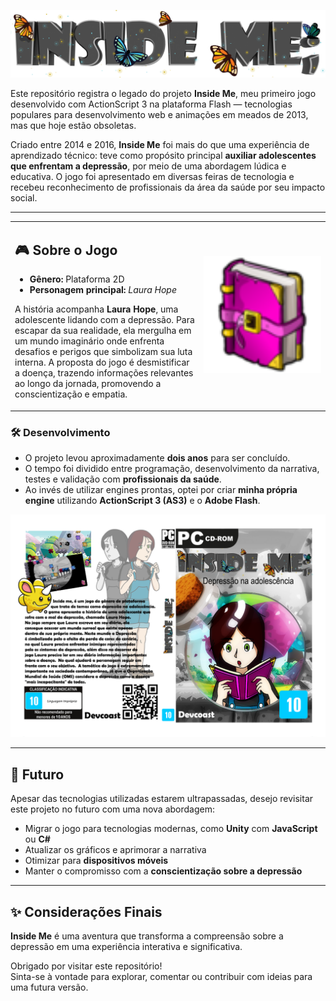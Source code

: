 <p align="center"><img src="logo final imagem.png" alt="Imagem de Demonstração" width="600"/></p>

Este repositório registra o legado do projeto **Inside Me**, meu primeiro jogo desenvolvido com ActionScript 3 na plataforma Flash — tecnologias populares para desenvolvimento web e animações em meados de 2013, mas que hoje estão obsoletas.

Criado entre 2014 e 2016, **Inside Me** foi mais do que uma experiência de aprendizado técnico: teve como propósito principal **auxiliar adolescentes que enfrentam a depressão**, por meio de uma abordagem lúdica e educativa. O jogo foi apresentado em diversas feiras de tecnologia e recebeu reconhecimento de profissionais da área da saúde por seu impacto social.

---

<table>
  <tr>
    <td style="vertical-align: top; width: 60%;">
      
<h2>🎮 Sobre o Jogo</h2>

<ul>
  <li><strong>Gênero:</strong> Plataforma 2D</li>
  <li><strong>Personagem principal:</strong> <em>Laura Hope</em></li>
</ul>

<p>
A história acompanha <strong>Laura Hope</strong>, uma adolescente lidando com a depressão. Para escapar da sua realidade, ela mergulha em um mundo imaginário onde enfrenta desafios e perigos que simbolizam sua luta interna. A proposta do jogo é desmistificar a doença, trazendo informações relevantes ao longo da jornada, promovendo a conscientização e empatia.
</p>
    </td>
    <td>
      <img src="iconInsideme72x72.png" alt="Imagem de Demonstração" width="300"/>
    </td>
  </tr>
</table>

### 🛠 Desenvolvimento

- O projeto levou aproximadamente **dois anos** para ser concluído.  
- O tempo foi dividido entre programação, desenvolvimento da narrativa, testes e validação com **profissionais da saúde**.  
- Ao invés de utilizar engines prontas, optei por criar **minha própria engine** utilizando **ActionScript 3 (AS3)** e o **Adobe Flash**.


<p align="center"><img src="CAPA_DVD.png" alt="Imagem de Demonstração" width="600"/></p>

---

## 🔮 Futuro

Apesar das tecnologias utilizadas estarem ultrapassadas, desejo revisitar este projeto no futuro com uma nova abordagem:

- Migrar o jogo para tecnologias modernas, como **Unity** com **JavaScript** ou **C#**  
- Atualizar os gráficos e aprimorar a narrativa  
- Otimizar para **dispositivos móveis**  
- Manter o compromisso com a **conscientização sobre a depressão**

---

## ✨ Considerações Finais

**Inside Me** é uma aventura que transforma a compreensão sobre a depressão em uma experiência interativa e significativa.  

Obrigado por visitar este repositório!  
Sinta-se à vontade para explorar, comentar ou contribuir com ideias para uma futura versão.
